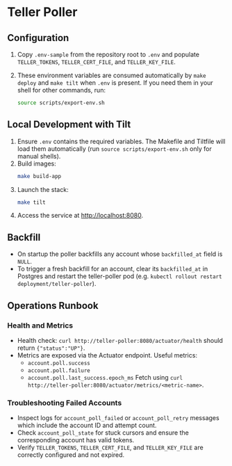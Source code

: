 # Teller Poller

## Configuration

1. Copy `.env-sample` from the repository root to `.env` and populate `TELLER_TOKENS`, `TELLER_CERT_FILE`, and `TELLER_KEY_FILE`.
2. These environment variables are consumed automatically by `make deploy` and `make tilt` when `.env` is present. If you need them in your shell for other commands, run:

   ```bash
   source scripts/export-env.sh
   ```

## Local Development with Tilt
1. Ensure `.env` contains the required variables. The Makefile and Tiltfile will load them automatically (run `source scripts/export-env.sh` only for manual shells).
2. Build images:
   ```bash
   make build-app
   ```
3. Launch the stack:
   ```bash
   make tilt
   ```
4. Access the service at [http://localhost:8080](http://localhost:8080).

## Backfill
- On startup the poller backfills any account whose `backfilled_at` field is `NULL`.
- To trigger a fresh backfill for an account, clear its `backfilled_at` in Postgres and restart the teller-poller pod (e.g. `kubectl rollout restart deployment/teller-poller`).

## Operations Runbook

### Health and Metrics
- Health check: `curl http://teller-poller:8080/actuator/health` should return `{"status":"UP"}`.
- Metrics are exposed via the Actuator endpoint. Useful metrics:
  - `account.poll.success`
  - `account.poll.failure`
  - `account.poll.last_success.epoch_ms`
  Fetch using `curl http://teller-poller:8080/actuator/metrics/<metric-name>`.

### Troubleshooting Failed Accounts
- Inspect logs for `account_poll_failed` or `account_poll_retry` messages which include the account ID and attempt count.
- Check `account_poll_state` for stuck cursors and ensure the corresponding account has valid tokens.
- Verify `TELLER_TOKENS`, `TELLER_CERT_FILE`, and `TELLER_KEY_FILE` are correctly configured and not expired.
